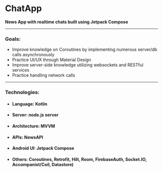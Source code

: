 # ChatApp
**News App with realtime chats built using Jetpack Compose** 

---
### Goals:
* Improve knowledge on Coroutines by implementing numerous server/db calls asynchronously
* Practice UI/UX through Material Design
* Improve server-side knowledge utilizing websockets and RESTful services
* Practice handling network calls

---
### Technologies:
* #### Language: Kotlin
* #### Server: node.js server
* #### Architecture: MVVM
* #### APIs: NewsAPI
* #### Android UI: Jetpack Compose
* #### Others: Coroutines, Retrofit, Hilt, Room, FirebaseAuth, Socket.IO, Accompanist/Coil, Datastore)